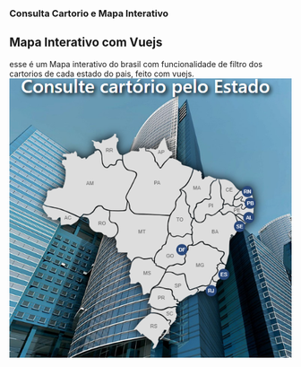 <h3>
    Consulta Cartorio e Mapa Interativo
</h3>

## Mapa Interativo com Vuejs
esse é um Mapa interativo do brasil com funcionalidade de filtro dos cartorios de cada estado do pais, feito com vuejs.
</br>
![alt text](https://github.com/SenhaDigital/ConsultaCartorio/blob/master/img/mapInter.png)
